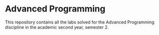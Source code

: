 # Advanced Programming

This repository contains all the labs solved for the Advanced Programming discipline in the academic second year, semester 2.
